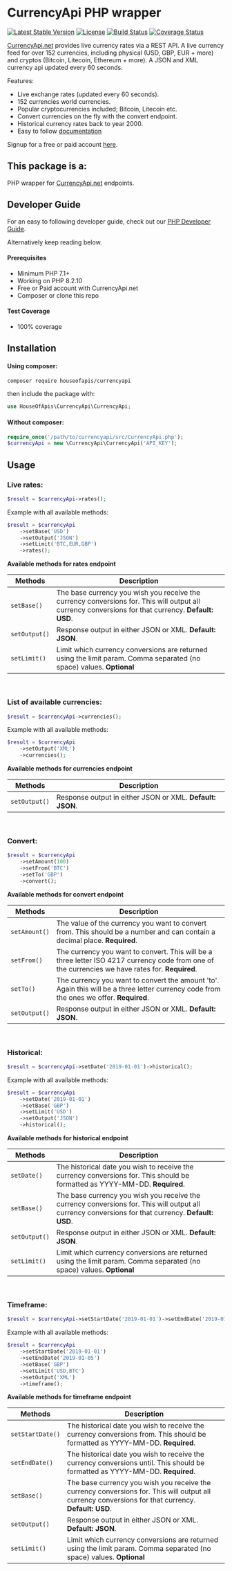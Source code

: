 # CurrencyApi PHP wrapper 

[![Latest Stable Version](https://poser.pugx.org/houseofapis/currencyapi/v/stable)](https://packagist.org/packages/houseofapis/currencyapi) [![License](https://poser.pugx.org/houseofapis/currencyapi/license)](https://packagist.org/packages/houseofapis/currencyapi) [![Build Status](https://travis-ci.org/houseofapis/currencyapi-php.svg?branch=master)](https://travis-ci.org/houseofapis/currencyapi-php) [![Coverage Status](https://coveralls.io/repos/github/houseofapis/currencyapi-php/badge.svg?branch=master)](https://coveralls.io/github/houseofapis/currencyapi-php?branch=master) 

<a href="https://currencyapi.net" title="CurrencyApi">CurrencyApi.net</a> provides live currency rates via a REST API. A live currency feed for over 152 currencies, including physical (USD, GBP, EUR + more) and cryptos (Bitcoin, Litecoin, Ethereum + more). A JSON and XML currency api updated every 60 seconds. 

Features:

- Live exchange rates (updated every 60 seconds).
- 152 currencies world currencies.
- Popular cryptocurrencies included; Bitcoin, Litecoin etc.
- Convert currencies on the fly with the convert endpoint.
- Historical currency rates back to year 2000.
- Easy to follow <a href="https://currencyapi.net/documentation" title="currency-api-documentation">documentation</a>

Signup for a free or paid account <a href="https://currencyapi.net/#pricing-sec" title="currency-api-pricing">here</a>.

## This package is a:

PHP wrapper for <a href="https://currencyapi.net" title="CurrencyApi">CurrencyApi.net</a> endpoints.

## Developer Guide

For an easy to following developer guide, check out our [PHP Developer Guide](https://currencyapi.net/sdk/php-sdk).

Alternatively keep reading below.

#### Prerequisites

- Minimum PHP 7.1+
- Working on PHP 8.2.10
- Free or Paid account with CurrencyApi.net
- Composer or clone this repo

#### Test Coverage

- 100% coverage

## Installation

#### Using composer:

```bash
composer require houseofapis/currencyapi
```
then include the package with:

```php
use HouseOfApis\CurrencyApi\CurrencyApi;
```

#### Without composer:


```php
require_once('/path/to/currencyapi/src/CurrencyApi.php');
$currencyApi = new \CurrencyApi\CurrencyApi('API_KEY');
```

## Usage

### Live rates:

```php
$result = $currencyApi->rates();
```

Example with all available methods:
```php
$result = $currencyApi
    ->setBase('USD')
    ->setOutput('JSON')
    ->setLimit('BTC,EUR,GBP')
    ->rates();
```
**Available methods for rates endpoint**

| Methods | Description |
| --- | --- |
| `setBase()` | The base currency you wish you receive the currency conversions for. This will output all currency conversions for that currency. **Default: USD**. |
| `setOutput()` | Response output in either JSON or XML. **Default: JSON**. |
| `setLimit()` | Limit which currency conversions are returned using the limit param. Comma separated (no space) values. **Optional** |

<br>

### List of available currencies:

```php
$result = $currencyApi->currencies();
```

Example with all available methods:
```php
$result = $currencyApi
    ->setOutput('XML')
    ->currencies();
```

**Available methods for currencies endpoint**

| Methods | Description |
| --- | --- |
| `setOutput()` | Response output in either JSON or XML. **Default: JSON**. |

<br>

### Convert:

```php
$result = $currencyApi
    ->setAmount(100)
    ->setFrom('BTC')
    ->setTo('GBP')
    ->convert();
```

**Available methods for convert endpoint**

| Methods | Description |
| --- | --- |
| `setAmount()` | The value of the currency you want to convert from. This should be a number and can contain a decimal place. **Required**. |
| `setFrom()` | The currency you want to convert. This will be a three letter ISO 4217 currency code from one of the currencies we have rates for. **Required**. |
| `setTo()` | The currency you want to convert the amount 'to'. Again this will be a three letter currency code from the ones we offer. **Required**. |
| `setOutput()` | Response output in either JSON or XML. **Default: JSON**. |

<br>

### Historical:

```php
$result = $currencyApi->setDate('2019-01-01')->historical();
```

Example with all available methods:

```php
$result = $currencyApi
    ->setDate('2019-01-01')
    ->setBase('GBP')
    ->setLimit('USD')
    ->setOutput('JSON')
    ->historical();
```

**Available methods for historical endpoint**

| Methods | Description |
| --- | --- |
| `setDate()` | The historical date you wish to receive the currency conversions for. This should be formatted as YYYY-MM-DD. **Required**. |
| `setBase()` | The base currency you wish you receive the currency conversions for. This will output all currency conversions for that currency. **Default: USD**. |
| `setOutput()` | Response output in either JSON or XML. **Default: JSON**. |
| `setLimit()` | Limit which currency conversions are returned using the limit param. Comma separated (no space) values. **Optional** |

<br>

### Timeframe:

```php
$result = $currencyApi->setStartDate('2019-01-01')->setEndDate('2019-01-05')->historical();
```

Example with all available methods:

```php
$result = $currencyApi
    ->setStartDate('2019-01-01')
    ->setEndDate('2019-01-05')
    ->setBase('GBP')
    ->setLimit('USD,BTC')
    ->setOutput('XML')
    ->timeframe();
```

**Available methods for timeframe endpoint**

| Methods | Description |
| --- | --- |
| `setStartDate()` | The historical date you wish to receive the currency conversions from. This should be formatted as YYYY-MM-DD. **Required**. |
| `setEndDate()` | The historical date you wish to receive the currency conversions until. This should be formatted as YYYY-MM-DD. **Required**. |
| `setBase()` | The base currency you wish you receive the currency conversions for. This will output all currency conversions for that currency. **Default: USD**. |
| `setOutput()` | Response output in either JSON or XML. **Default: JSON**. |
| `setLimit()` | Limit which currency conversions are returned using the limit param. Comma separated (no space) values. **Optional** |

